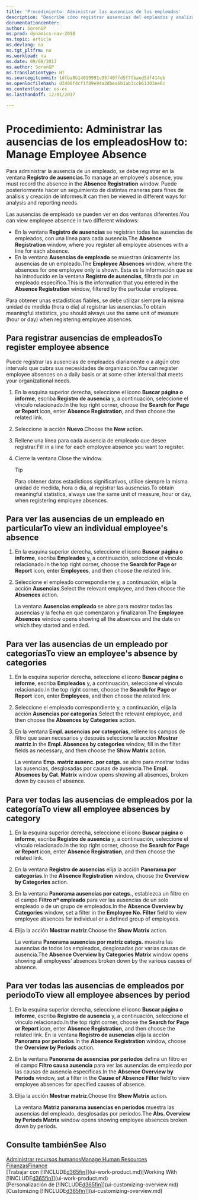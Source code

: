 ```yaml
---
title: 'Procedimiento: Administrar las ausencias de los empleados'
description: "Describe cómo registrar ausencias del empleados y analizar las estadísticas de las ausencias."
documentationcenter: 
author: SorenGP
ms.prod: dynamics-nav-2018
ms.topic: article
ms.devlang: na
ms.tgt_pltfrm: na
ms.workload: na
ms.date: 09/08/2017
ms.author: SorenGP
ms.translationtype: HT
ms.sourcegitcommit: 1dfba8b14019991c95f40ffd5f7fbaed5df414eb
ms.openlocfilehash: d3406f4cf1f89e94a2dbea6b1ab3ccb61303ee6c
ms.contentlocale: es-es
ms.lasthandoff: 12/01/2017

---
```

# <a name="how-to-manage-employee-absence"></a><span data-ttu-id="2e447-103">Procedimiento: Administrar las ausencias de los empleados</span><span class="sxs-lookup"><span data-stu-id="2e447-103">How to: Manage Employee Absence</span></span>
<span data-ttu-id="2e447-104">Para administrar la ausencia de un empleado, se debe registrar en la ventana **Registro de ausencias**.</span><span class="sxs-lookup"><span data-stu-id="2e447-104">To manage an employee's absence, you must record the absence in the **Absence Registration** window.</span></span> <span data-ttu-id="2e447-105">Puede posteriormente hacer un seguimiento de distintas maneras para fines de análisis y creación de informes.</span><span class="sxs-lookup"><span data-stu-id="2e447-105">It can then be viewed in different ways for analysis and reporting needs.</span></span>

<span data-ttu-id="2e447-106">Las ausencias de empleado se pueden ver en dos ventanas diferentes:</span><span class="sxs-lookup"><span data-stu-id="2e447-106">You can view employee absence in two different windows:</span></span>

* <span data-ttu-id="2e447-107">En la ventana **Registro de ausencias** se registran todas las ausencias de empleados, con una línea para cada ausencia.</span><span class="sxs-lookup"><span data-stu-id="2e447-107">The **Absence Registration** window, where you register all employee absences with a line for each absence.</span></span>
* <span data-ttu-id="2e447-108">En la ventana **Ausencias de empleado** se muestran únicamente las ausencias de un empleado.</span><span class="sxs-lookup"><span data-stu-id="2e447-108">The **Employee Absences** window, where the absences for one employee only is shown.</span></span> <span data-ttu-id="2e447-109">Esta es la información que se ha introducido en la ventana **Registro de ausencias**, filtrada por un empleado específico.</span><span class="sxs-lookup"><span data-stu-id="2e447-109">This is the information that you entered in the **Absence Registration** window, filtered by the particular employee.</span></span>

<span data-ttu-id="2e447-110">Para obtener unas estadísticas fiables, se debe utilizar siempre la misma unidad de medida (hora o día) al registrar las ausencias.</span><span class="sxs-lookup"><span data-stu-id="2e447-110">To obtain meaningful statistics, you should always use the same unit of measure (hour or day) when registering employee absences.</span></span>

## <a name="to-register-employee-absence"></a><span data-ttu-id="2e447-111">Para registrar ausencias de empleados</span><span class="sxs-lookup"><span data-stu-id="2e447-111">To register employee absence</span></span>
<span data-ttu-id="2e447-112">Puede registrar las ausencias de empleados diariamente o a algún otro intervalo que cubra sus necesidades de organización.</span><span class="sxs-lookup"><span data-stu-id="2e447-112">You can register employee absences on a daily basis or at some other interval that meets your organizational needs.</span></span>

1. <span data-ttu-id="2e447-113">En la esquina superior derecha, seleccione el icono **Buscar página o informe**, escriba **Registro de ausencia** y, a continuación, seleccione el vínculo relacionado.</span><span class="sxs-lookup"><span data-stu-id="2e447-113">In the top right corner, choose the **Search for Page or Report** icon, enter **Absence Registration**, and then choose the related link.</span></span>
2. <span data-ttu-id="2e447-114">Seleccione la acción **Nuevo**.</span><span class="sxs-lookup"><span data-stu-id="2e447-114">Choose the **New** action.</span></span>
3. <span data-ttu-id="2e447-115">Rellene una línea para cada ausencia de empleado que desee registrar.</span><span class="sxs-lookup"><span data-stu-id="2e447-115">Fill in a line for each employee absence you want to register.</span></span>
4. <span data-ttu-id="2e447-116">Cierre la ventana.</span><span class="sxs-lookup"><span data-stu-id="2e447-116">Close the window.</span></span>

    > [!Tip]
    > <span data-ttu-id="2e447-117">Para obtener datos estadísticos significativos, utilice siempre la misma unidad de medida, hora o día, al registrar las ausencias.</span><span class="sxs-lookup"><span data-stu-id="2e447-117">To obtain meaningful statistics, always use the same unit of measure, hour or day, when registering employee absences.</span></span>

## <a name="to-view-an-individual-employees-absence"></a><span data-ttu-id="2e447-118">Para ver las ausencias de un empleado en particular</span><span class="sxs-lookup"><span data-stu-id="2e447-118">To view an individual employee's absence</span></span>
1. <span data-ttu-id="2e447-119">En la esquina superior derecha, seleccione el icono **Buscar página o informe**, escriba **Empleados** y, a continuación, seleccione el vínculo relacionado.</span><span class="sxs-lookup"><span data-stu-id="2e447-119">In the top right corner, choose the **Search for Page or Report** icon, enter **Employees**, and then choose the related link.</span></span>
2. <span data-ttu-id="2e447-120">Seleccione el empleado correspondiente y, a continuación, elija la acción **Ausencias**.</span><span class="sxs-lookup"><span data-stu-id="2e447-120">Select the relevant employee, and then choose the **Absences** action.</span></span>

    <span data-ttu-id="2e447-121">La ventana **Ausencias empleado** se abre para mostrar todas las ausencias y la fecha en que comenzaron y finalizaron.</span><span class="sxs-lookup"><span data-stu-id="2e447-121">The **Employee Absences** window opens showing all the absences and the date on which they started and ended.</span></span>

## <a name="to-view-an-employees-absence-by-categories"></a><span data-ttu-id="2e447-122">Para ver las ausencias de un empleado por categorías</span><span class="sxs-lookup"><span data-stu-id="2e447-122">To view an employee's absence by categories</span></span>
1. <span data-ttu-id="2e447-123">En la esquina superior derecha, seleccione el icono **Buscar página o informe**, escriba **Empleados** y, a continuación, seleccione el vínculo relacionado.</span><span class="sxs-lookup"><span data-stu-id="2e447-123">In the top right corner, choose the **Search for Page or Report** icon, enter **Employees**, and then choose the related link.</span></span>
2. <span data-ttu-id="2e447-124">Seleccione el empleado correspondiente y, a continuación, elija la acción **Ausencias por categorías**.</span><span class="sxs-lookup"><span data-stu-id="2e447-124">Select the relevant employee, and then choose the **Absences by Categories** action.</span></span>
3. <span data-ttu-id="2e447-125">En la ventana **Empl. ausencias por categorías**, rellene los campos de filtro que sean necesarios y después seleccione la acción **Mostrar matriz**.</span><span class="sxs-lookup"><span data-stu-id="2e447-125">In the **Empl. Absences by categories** window, fill in the filter fields as necessary, and then choose the **Show Matrix** action.</span></span>

    <span data-ttu-id="2e447-126">La ventana **Emp. matriz ausenc. por catgs.** se abre para mostrar todas las ausencias, desglosadas por causas de ausencia.</span><span class="sxs-lookup"><span data-stu-id="2e447-126">The **Empl. Absences by Cat. Matrix** window opens showing all absences, broken down by causes of absence.</span></span>

## <a name="to-view-all-employee-absences-by-category"></a><span data-ttu-id="2e447-127">Para ver todas las ausencias de empleados por la categoría</span><span class="sxs-lookup"><span data-stu-id="2e447-127">To view all employee absences by category</span></span>
1. <span data-ttu-id="2e447-128">En la esquina superior derecha, seleccione el icono **Buscar página o informe**, escriba **Registro de ausencia** y, a continuación, seleccione el vínculo relacionado.</span><span class="sxs-lookup"><span data-stu-id="2e447-128">In the top right corner, choose the **Search for Page or Report** icon, enter **Absence Registration**, and then choose the related link.</span></span>
2. <span data-ttu-id="2e447-129">En la ventana **Registro de ausencias** elija la acción **Panorama por categorías**.</span><span class="sxs-lookup"><span data-stu-id="2e447-129">In the **Absence Registration** window, choose the **Overview by Categories** action.</span></span>
3. <span data-ttu-id="2e447-130">En la ventana **Panorama ausencias por categs.**, establezca un filtro en el campo **Filtro nº empleado** para ver las ausencias de un solo empleado o de un grupo de empleados.</span><span class="sxs-lookup"><span data-stu-id="2e447-130">In the **Absence Overview by Categories** window, set a filter in the **Employee No. Filter** field to view employee absences for individual or a defined group of employees.</span></span>
4. <span data-ttu-id="2e447-131">Elija la acción **Mostrar matriz**.</span><span class="sxs-lookup"><span data-stu-id="2e447-131">Choose the **Show Matrix** action.</span></span>

    <span data-ttu-id="2e447-132">La ventana **Panorama ausencias por matriz categs.** muestra las ausencias de todos los empleados, desglosadas por varias causas de ausencia.</span><span class="sxs-lookup"><span data-stu-id="2e447-132">The **Absence Overview by Categories Matrix** window opens showing all employees’ absences broken down by the various causes of absence.</span></span>

## <a name="to-view-all-employee-absences-by-period"></a><span data-ttu-id="2e447-133">Para ver todas las ausencias de empleados por periodo</span><span class="sxs-lookup"><span data-stu-id="2e447-133">To view all employee absences by period</span></span>
1. <span data-ttu-id="2e447-134">En la esquina superior derecha, seleccione el icono **Buscar página o informe**, escriba **Registro de ausencia** y, a continuación, seleccione el vínculo relacionado.</span><span class="sxs-lookup"><span data-stu-id="2e447-134">In the top right corner, choose the **Search for Page or Report** icon, enter **Absence Registration**, and then choose the related link.</span></span>
   <span data-ttu-id="2e447-135">En la ventana **Registro de ausencias** elija la acción **Panorama por periodos**.</span><span class="sxs-lookup"><span data-stu-id="2e447-135">In the **Absence Registration** window, choose the **Overview by Periods** action.</span></span>
2. <span data-ttu-id="2e447-136">En la ventana **Panorama de ausencias por periodos** defina un filtro en el campo **Filtro causa ausencia** para ver las ausencias de empleado por las causas de ausencia específicas.</span><span class="sxs-lookup"><span data-stu-id="2e447-136">In the **Absence Overview by Periods** window, set a filter in the **Cause of Absence Filter** field to view employee absences for specified causes of absence.</span></span>
3. <span data-ttu-id="2e447-137">Elija la acción **Mostrar matriz**.</span><span class="sxs-lookup"><span data-stu-id="2e447-137">Choose the **Show Matrix** action.</span></span>

    <span data-ttu-id="2e447-138">La ventana **Matriz panorama ausencias en periodos** muestra las ausencias del empleado, desglosadas por periodos.</span><span class="sxs-lookup"><span data-stu-id="2e447-138">The **Abs. Overview by Periods Matrix** window opens showing employee absences broken down by periods.</span></span>

## <a name="see-also"></a><span data-ttu-id="2e447-139">Consulte también</span><span class="sxs-lookup"><span data-stu-id="2e447-139">See Also</span></span>
[<span data-ttu-id="2e447-140">Administrar recursos humanos</span><span class="sxs-lookup"><span data-stu-id="2e447-140">Manage Human Resources</span></span>](hr-manage-human-resources.md)  
[<span data-ttu-id="2e447-141">Finanzas</span><span class="sxs-lookup"><span data-stu-id="2e447-141">Finance</span></span>](finance.md)  
<span data-ttu-id="2e447-142">[Trabajar con [!INCLUDE[d365fin](includes/d365fin_md.md)]](ui-work-product.md)</span><span class="sxs-lookup"><span data-stu-id="2e447-142">[Working With [!INCLUDE[d365fin](includes/d365fin_md.md)]](ui-work-product.md)</span></span>  
<span data-ttu-id="2e447-143">[Personalización de [!INCLUDE[d365fin](includes/d365fin_md.md)]](ui-customizing-overview.md)</span><span class="sxs-lookup"><span data-stu-id="2e447-143">[Customizing [!INCLUDE[d365fin](includes/d365fin_md.md)]](ui-customizing-overview.md)</span></span>

